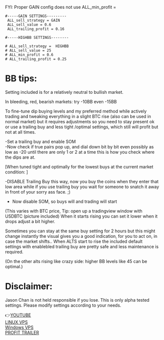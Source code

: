 FYI: Proper GAIN config does not use ALL_min_profit =

```
#-----GAIN SETTINGS---------
 ALL_sell_strategy = GAIN
 ALL_sell_value = 0.6
 ALL_trailing_profit = 0.16
 
#-----HIGHBB SETTINGS--------

# ALL_sell_strategy =  HIGHBB
# ALL_sell_value = 25
# ALL_min_profit = 0.6
# ALL_trailing_profit = 0.25
```

# BB tips:

Setting included is for a relatively neutral to bullish market.

In bleeding, red, bearish markets:  try -10BB even -15BB 

To fine-tune dip buying levels and my preferred method while actively trading and tweaking everything in a slight BTC rise (also can be used in normal market) but it requires adjustments so you need to stay present ok or use a trailing buy and less tight /optimal settings, which still will profit but not at all times. 

-Set a trailing buy and enable SOM  
-Now check if true pairs pop up, and dial down bit by bit even possibly as low as -20 until there are only 1 or 2 at a time this is how you check where the dips are at.

[When tuned tight and optimally for the lowest buys at the current market condition: ]

-DISABLE Trailing Buy this way, now you buy the coins when they enter that low area while if you use  trailing buy you wait for someone to snatch it away in front of your sorry ass face. ;)
- Now disable SOM, so buys will and trading will start

(This varies with BTC price, Tip: open up a tradingview window with USDBTC (picture included)
When it starts rising you can set it lower when it drops adjust a bit higher.

Sometimes you can stay at the same buy setting for 2 hours but this might change instantly the visual gives you a good indication, for you to act on, in case the market shifts..
When ALTS start to rise the included default settings with enablebled trailing buy are pretty safe and less maintenance is required. 

(On the other alts rising like crazy side: higher BB levels like 45 can be optimal.)

# Disclaimer:

Jason Chan is not held responsible if you lose. This is only alpha tested settings. Please modify settings according to your needs.

:point_right:[YOUTUBE](https://www.youtube.com/channel/UC_klrGae5QNIndP4oxLpnoA) <br>
[LINUX VPS](https://www.vultr.com/?ref=7311335) <br>
[Windows VPS](https://billing.virmach.com/aff.php?aff=3499) <br>
[PROFIT TRAILER](https://profittrailer.com/) <br>